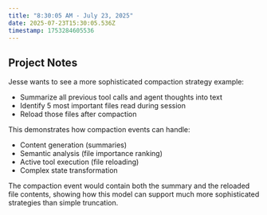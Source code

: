 ```yaml
---
title: "8:30:05 AM - July 23, 2025"
date: 2025-07-23T15:30:05.536Z
timestamp: 1753284605536
---
```


## Project Notes

Jesse wants to see a more sophisticated compaction strategy example:
- Summarize all previous tool calls and agent thoughts into text
- Identify 5 most important files read during session
- Reload those files after compaction

This demonstrates how compaction events can handle:
- Content generation (summaries)
- Semantic analysis (file importance ranking)
- Active tool execution (file reloading)
- Complex state transformation

The compaction event would contain both the summary and the reloaded file contents, showing how this model can support much more sophisticated strategies than simple truncation.
